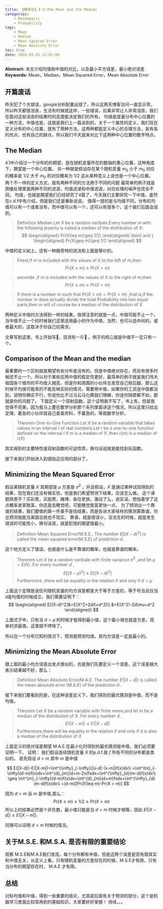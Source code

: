 ```yaml
---
title: 【概率论】4-5:The Mean and the Median
categories:
    - Mathematic
    - Probability
tags:
    - Mean
    - Median
    - Mean Squared Error
    - Mean Absolute Error
toc: true
date: 2018-03-25 21:01:04
---
```


**Abstract:** 本文介绍均值和中值的对比，以及最小平方误差，最小绝对误差
**Keywords:** Mean，Median，Mean Squared Error，Mean Absolute Error

<!--more-->
## 开篇废话
昨天犯了个大错误，google分析配置出错了，所以这两天博客访问一直显示零，所以昨天都很沮丧，生活有时候就这样，一些错误，后果非常让人非常沮丧，我们在面对这些沮丧的结果时的态度能决定我们的所有。
均值是度量分布中心位置的一种方法，中值也是，这就是我们上一篇说到的，关于一个属性的定义，我们现在定义分布的中心位置，就有了两种方法，这两种都能定义中心的合理方法，各有各的优点，也有自己的缺点，所以我们今天就来对比下这两种中心位置的数字特点。
## The Median
4.1中介绍过一个分布的的期望，是在随机变量所在的数轴的重心位置，这种角度下，期望是一个中心位置。
另一种就是假设存在某个随机变量 $m_0$ 小于 $m_0$ 对应的概率是 $1/2$ 大于 $m_0$ 的对应概率为 $1/2$ 这从某种意义上说也是一个中心位置。
两个不一样的定义方式，就有两种不同的方法用于不同的问题
最简单的例子就是图像处理里面两种不同的滤波，均值滤波和中值滤波，对应处理的噪声也完全不同。
均值，也就是期望我们已经研究了4篇了，今天我们主要研究一下中值，虽然在c.d.f中有介绍，但是我们还是重新说说。
值得一提的是与均值不同，分布的均值可以有一个或者没有，而中值可以有一个，还可以有很多个，这个我们后面会说到。

>Definition Median.Let $X$ be a random varibale.Every number $m$ with the following prperty is called a median of the distribution of $X$:
$$
\begin{aligned}
Pr(X\leq m)\geq 1/2\
\end{aligned}
\text{ and  }
\begin{aligned}
Pr(X\geq m)\geq 1/2
\end{aligned}
$$

中值的定义如上，还有一种跟奇特的说法和上面是等价的。

> Firest,if m is included with the values of X to the left of m,then
$$
Pr(X\leq m)\geq Pr(X>m)
$$

>seconde ,if m is included with the values of X to the right of m,then
$$
Pr(X\geq m)\geq Pr(X<m)
$$

>If there is a number $m$ such that $Pr(X <  m)=Pr(X > m)$ ,that is,if the number $m$ does actually divide the total Probability into two equal parts,then $m$ will of course be a median of the distribution of $X$

两种定义中值的方法得到一样的结果。值得注意的就是一点，中值可能不止一个，当中值不止一个的时候我们这里选用最小的作为中值，当然，也可以选中间的，或者最大的，这取决于你自己的需求。

文章写到这里，书上开始写🌰，目测有一斤🌰 。例子的核心就是中值不一定只有一个。
## Comparison of the Mean and the median
最重要的一个区别就是期望有些分布是没有的，但是中值绝对存在，而且有很多时候还不止一个。所以对于某些应用中值的稳定性更好，最简单的例子就是我们伟大祖国各个城市的平均收入贼高，但是你和周围的小伙伴总发现自己拖后腿，那么这时候平均值可能真的不能反映实际的情况，需要用中值，如果你的工资连中值都没到，说明你确实不行，你说你比不过马云马化腾我们理解，你连你隔壁都不如，那就是你的问题了。
下面定义一个双射函数，这个证明我不写了，书上有，但是我觉得不完美，因为我马上要在数学分析那个系列里面讲这个情况，所以这里只给出定理，着急的小伙伴就自己查查资料，不着急的，等我数学分析。

>Theorem One-to-One Function.Let $X$ be a random variable that takes values in an interval $I$ of real numbers.Let $r$ be a one-to-one function defined on the interval $I$.If $m$ is a median of $X$ ,then $r(m)$ is a median of $r(X)$

其实用到的主要特性是双射函数的可逆性质，换句话说就是能找到反函数。

接下来我们开始进入到很贴近应用的部分了。
## Minimizing the Mean Squared Error
假设某随机变量 $X$ 其期望是 $\mu$ 方差是 $\sigma^2$ ，并且假设，$X$ 是通过某种试验得到的结果，现在我们还没有做实验，但是我们希望预测下结果，应该怎么做。
这个课题熟悉不？买彩票，买股票，赌博，各位老铁，激动了么，说实话，想指着学了这点概率发家致富，你还是去睡觉吧，可能睡觉致富更快一点。
为了预测出一个靠谱的结果，我们要做的第一件事不是找结果，而是告诉大家啥样的猜测算靠谱。你总预测我能当美国总统也不现实。
靠谱，就是错误小，没法生的时候，就是发生错误的可能性小，换句话说，就是犯错的期望值最小。

>Definition Mean Squared Error/M.S.E.. The number $E[(X-d)^2]$ is called the mean squared error(M.S.E) of prediction $d$ .

这个地方定义了错误，也就是什么是不靠谱的概率，也就是靠谱的概率。

>Theorem Let $X$ be a random varibale with finite variance $\sigma^2$ ,and let $\mu=E(X)$ .For every number $d$ ,
$$
E[(X-\mu)^2]\leq E[(X-d)^2]
$$
Furthermore ,there will be equality in the relation if and only if $d=\mu$

上面这个定理是说任何随机变量的均方误差都是大于等于方差的，等于号当且仅当d是均值的时候成立，我们需要证明下：
$$
\begin{aligned}
E[(X-d)^2]&=E(X^2+2dX+d^2)\\
&=E(X^2)-2d\mu+d^2
\end{aligned}
$$

上面式子中，只有当 $d=\mu$ 的时候才能得到最小值，这个最小值也就是方差，简单的求最值，这里就不啰嗦了。

所以在一个分布已知的情况下，预测就预测均值，其均方误差一定是最小的。

## Minimizing the Mean Absolute Error
跟上面的最小均方误差出发点类似的，也是我们先要定义一个误差，这个误差越大表示结果越不好，那么：

>Definition Mean Absolute Error/M.A.E. The number $E(|X-d|)$ is called the mean absolute error (M.A.E) of the prediction $d$ .

接下来我们要看到的是，在这种误差定义下，我们得到的最优猜测是中值，而不是均值。

>Theorem Let $X$ be a random variable with finite mean,and let $m$ be a median of the distribution of $X$ .For every number $d$ ,
$$
E(|X-m|)\leq E(|X-d|)
$$
Furthermore,there will be equality in the relation if and only if $d$ is also a median of the distribution of $X$


上面定义的绝对误差期望 M.A.E.在最小化时得到的最优猜测是中值，我们必须要证明一下。
证明：
我们假设连续随机变量 $X$ 的p.d.f.是 $f$ 所有不同的分布都是类似的。
首先假设 $d > m$ 其中 $m$ 是中值

$$
E(|X-d|)-E(|X-m|)=\int^{\infty}_{-\infty}(|x-d|-|x-m|)f(x)dx\\
=\int^{m}_{-\infty}(d-m)f(x)dx+\int^{d}_{m}(d+m-2x)fxdx+\int^{\infty}_{d}(m-d)f(x)dx\\
\geq \int^{m}_{-\infty}(d-m)f(x)dx+\int^{d}_{m}(d+m)fxdx+\int^{\infty}_{d}(m-d)f(x)dx\\
=(d-m)[Pr(X\leq m)-Pr(X > m)]
$$

因为 $d > m$  且 $m$ 是中值,那么：
$$
Pr(X\leq m)\geq 1/2 \geq Pr(X>m)
$$
所以上的结果必然是个非负数，最小值只能是当 $d=m$ 时候才相等，因此 $E(|X-d|)\geq E(|X-m|)$.

同理可以证明 $d < m$ 时候的情况。

## 关于M.S.E. 和M.S.A. 是否有限的重要结论
观察 M.S.E和M.A.E我们发现，每个分布都有中值，但是这两个误差是否有限其实和中值无关，从定义上看，只有随机变量的方差存在的时候，M.S.E才有限，只有当分布的期望存在时， M.A.E 才有限。
## 总结
对标均值和中值，得到一些重要的结论，尤其是后面有关于预测的部分，这个是机器学习里面比较常用到的基础知识，大家要好好掌握！
待续。。。
